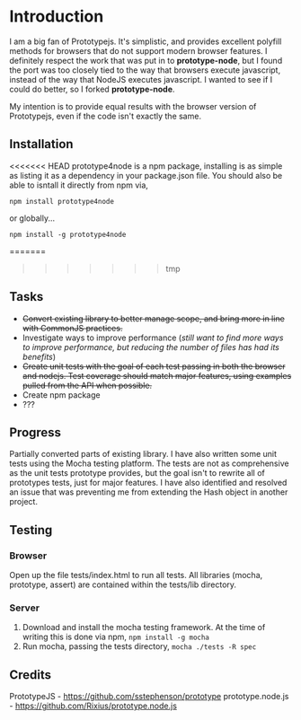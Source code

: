 Introduction
============

I am a big fan of Prototypejs. It's simplistic, and provides excellent polyfill methods for browsers that do not support modern browser features.
I definitely respect the work that was put in to **prototype-node**, but I found the port was too closely tied to the way that browsers execute javascript, instead of the way that NodeJS executes javascript. I wanted to see if I could do better, so I forked  **prototype-node**.

My intention is to provide equal results with the browser version of Prototypejs, even if the code isn't exactly the same.

Installation
------------

<<<<<<< HEAD
prototype4node is a npm package, installing is as simple as listing it as a dependency in your package.json file. You should also be able to isntall it directly from npm via,

	npm install prototype4node

or globally...

	npm install -g prototype4node
=======

>>>>>>> tmp

Tasks
-----

* <strike>Convert existing library to better manage scope, and bring more in line with CommonJS practices.</strike>
* Investigate ways to improve performance (<em>still want to find more ways to improve performance, but reducing the number of files has had its benefits</em>)
* <strike>Create unit tests with the goal of each test passing in both the browser and nodejs. Test coverage should match major features, using examples pulled from the API when possible.</strike>
* Create npm package
* ???

Progress
--------

Partially converted parts of existing library. I have also written some unit tests using the Mocha testing platform. The tests are not as comprehensive as the unit tests prototype provides, but the goal isn't to rewrite all of prototypes tests, just for major features. I have also identified and resolved an issue that was preventing me from extending the Hash object in another project.

Testing
-------

### Browser

Open up the file tests/index.html to run all tests. All libraries (mocha, prototype, assert) are contained within the tests/lib directory. 

### Server

1. Download and install the mocha testing framework. At the time of writing this is done via npm, `npm install -g mocha`
2. Run mocha, passing the tests directory, `mocha ./tests -R spec`

Credits
-------

PrototypeJS - https://github.com/sstephenson/prototype
prototype.node.js - https://github.com/Rixius/prototype.node.js